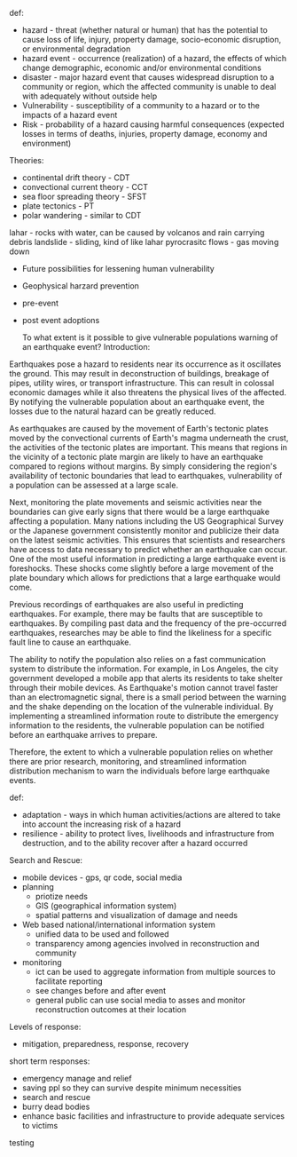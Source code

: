 def:

- hazard - threat (whether natural or human) that has the potential to cause loss of life, injury, property damage, socio-economic disruption, or environmental degradation
- hazard event - occurrence (realization) of a hazard, the effects of which change demographic, economic and/or environmental conditions
- disaster - major hazard event that causes widespread disruption to a community or region, which the affected community is unable to deal with adequately without outside help
- Vulnerability - susceptibility of a community to a hazard or to the impacts of a hazard event
- Risk - probability of a hazard causing harmful consequences (expected losses in terms of deaths, injuries, property damage, economy and environment)

Theories:
- continental drift theory - CDT
- convectional current theory - CCT
- sea floor spreading theory - SFST
- plate tectonics - PT
- polar wandering - similar to CDT

lahar - rocks with water, can be caused by volcanos and rain carrying debris
landslide - sliding, kind of like lahar
pyrocrasitc flows - gas moving down

- Future possibilities for lessening human vulnerability
- Geophysical harzard prevention
- pre-event
- post event adoptions


  To what extent is it possible to give vulnerable populations warning of an earthquake event?
  Introduction:

Earthquakes pose a hazard to residents near its occurrence as it oscillates the ground. This may result in deconstruction of buildings, breakage of pipes, utility wires, or transport infrastructure. This can result in colossal economic damages while it also threatens the physical lives of the affected. By notifying the vulnerable population about an earthquake event, the losses due to the natural hazard can be greatly reduced.

As earthquakes are caused by the movement of Earth's tectonic plates moved by the convectional currents of Earth's magma underneath the crust, the activities of the tectonic plates are important. This means that regions in the vicinity of a tectonic plate margin are likely to have an earthquake compared to regions without margins. By simply considering the region's availability of tectonic boundaries that lead to earthquakes, vulnerability of a population can be assessed at a large scale.

Next, monitoring the plate movements and seismic activities near the boundaries can give early signs that there would be a large earthquake affecting a population. Many nations including the US Geographical Survey or the Japanese government consistently monitor and publicize their data on the latest seismic activities. This ensures that scientists and researchers have access to data necessary to predict whether an earthquake can occur. One of the most useful information in predicting a large earthquake event is foreshocks. These shocks come slightly before a large movement of the plate boundary which allows for predictions that a large earthquake would come.

Previous recordings of earthquakes are also useful in predicting earthquakes. For example, there may be faults that are susceptible to earthquakes. By compiling past data and the frequency of the pre-occurred earthquakes, researches may be able to find the likeliness for a specific fault line to cause an earthquake.

The ability to notify the population also relies on a fast communication system to distribute the information. For example, in Los Angeles, the city government developed a mobile app that alerts its residents to take shelter through their mobile devices. As Earthquake's motion cannot travel faster than an electromagnetic signal, there is a small period between the warning and the shake depending on the location of the vulnerable individual. By implementing a streamlined information route to distribute the emergency information to the residents, the vulnerable population can be notified before an earthquake arrives to prepare.

Therefore, the extent to which a vulnerable population relies on whether there are prior research, monitoring, and streamlined information distribution mechanism to warn the individuals before large earthquake events.

def:
- adaptation - ways in which human activities/actions are altered to take into account the increasing risk of a hazard
- resilience - ability to protect lives, livelihoods and infrastructure from destruction, and to the ability recover after a hazard occurred


Search and Rescue:
- mobile devices - gps, qr code, social media
- planning  
  - priotize needs
  - GIS (geographical information system)
  - spatial patterns and visualization of damage and needs
- Web based national/international information system
  - unified data to be used and followed
  - transparency among agencies involved in reconstruction and community
- monitoring
  - ict can be used to aggregate information from multiple sources to facilitate reporting
  - see changes before and after event
  - general public can use social media to asses and monitor reconstruction outcomes at their location

Levels of response:
- mitigation, preparedness, response, recovery

short term responses:
- emergency manage and relief
- saving ppl so they can survive despite minimum necessities
- search and rescue
- burry dead bodies
- enhance basic facilities and infrastructure to provide adequate services to victims

testing
